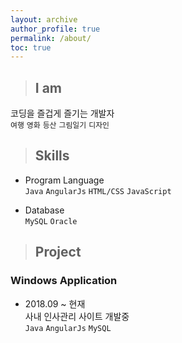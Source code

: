 ```yaml
---
layout: archive
author_profile: true
permalink: /about/
toc: true
---
```


> ##  I am   

코딩을 즐겁게 즐기는 개발자   
`여행` `영화` `등산` `그림일기` `디자인`  

> ##  Skills  

* Program Language  
`Java` `AngularJs` `HTML/CSS` `JavaScript`  

* Database  
`MySQL` `Oracle`  

> ## Project    

### Windows Application    

- 2018.09 ~ 현재  
  사내 인사관리 사이트 개발중  
  `Java` `AngularJs` `MySQL`  
